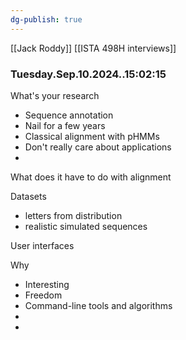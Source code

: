 ```yaml
---
dg-publish: true
---
```

[[Jack Roddy]]
[[ISTA 498H interviews]]
### Tuesday.Sep.10.2024..15:02:15

What's your research
* Sequence annotation
* Nail for a few years
* Classical alignment with pHMMs
* Don't really care about applications
* 

What does it have to do with alignment

Datasets
* letters from distribution
* realistic simulated sequences

User interfaces

Why
* Interesting
* Freedom
* Command-line tools and algorithms
* 
* 